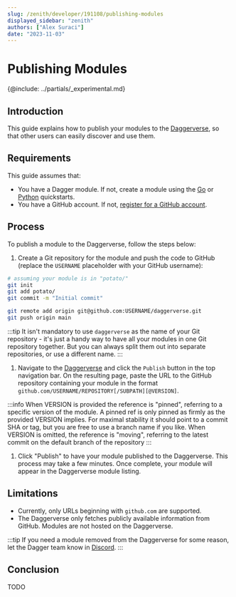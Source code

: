 ```yaml
---
slug: /zenith/developer/191108/publishing-modules
displayed_sidebar: "zenith"
authors: ["Alex Suraci"]
date: "2023-11-03"
---
```


# Publishing Modules

{@include: ../partials/_experimental.md}

## Introduction

This guide explains how to publish your modules to the [Daggerverse](https://daggerverse.dev), so that other users can easily discover and use them.

## Requirements

This guide assumes that:

- You have a Dagger module. If not, create a module using the [Go](./go/525021-quickstart.md) or [Python](./python/419481-quickstart.md) quickstarts.
- You have a GitHub account. If not, [register for a GitHub account](https://github.com/signup).

## Process

To publish a module to the Daggerverse, follow the steps below:

1. Create a Git repository for the module and push the code to GitHub (replace the `USERNAME` placeholder with your GitHub username):

  ```sh
  # assuming your module is in "potato/"
  git init
  git add potato/
  git commit -m "Initial commit"

  git remote add origin git@github.com:USERNAME/daggerverse.git
  git push origin main
  ```

  :::tip
  It isn't mandatory to use `daggerverse` as the name of your Git repository - it's just a handy way to have all your modules in one Git repository together. But you can always split them out into separate repositories, or use a different name.
  :::

1. Navigate to the [Daggerverse](https://daggerverse.dev) and click the `Publish` button in the top navigation bar. On the resulting page, paste the URL to the GitHub repository containing your module in the format `github.com/USERNAME/REPOSITORY[/SUBPATH][@VERSION]`.

  :::info
  When VERSION is provided the reference is "pinned", referring to a specific version of the module. A pinned ref is only pinned as firmly as the provided VERSION implies. For maximal stability it should point to a commit SHA or tag, but you are free to use a branch name if you like. When VERSION is omitted, the reference is "moving", referring to the latest commit on the default branch of the repository
  :::

1. Click "Publish" to have your module published to the Daggerverse. This process may take a few minutes. Once complete, your module will appear in the Daggerverse module listing.

## Limitations

- Currently, only URLs beginning with `github.com` are supported.
- The Daggerverse only fetches publicly available information from GitHub. Modules are not hosted on the Daggerverse.

:::tip
 If you need a module removed from the Daggerverse for some reason, let the Dagger team know in [Discord](https://discord.gg/dagger-io).
:::

## Conclusion

TODO
